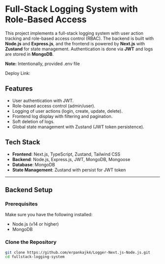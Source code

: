 # Full-Stack Logging System with Role-Based Access

This project implements a full-stack logging system with user action tracking and role-based access control (RBAC). The backend is built with **Node.js** and **Express.js**, and the frontend is powered by **Next.js** with **Zustand** for state management. Authentication is done via **JWT** and logs are stored in **MongoDB**.

**Note:** Intentionally, provided .env file

Deploy Link: 


## Features

- User authentication with JWT.
- Role-based access control (admin/user).
- Logging of user actions (login, create, update, delete).
- Frontend log display with filtering and pagination.
- Soft deletion of logs.
- Global state management with Zustand (JWT token persistence).

## Tech Stack

- **Frontend**: Next.js, TypeScript, Zustand, Tailwind CSS
- **Backend**: Node.js, Express.js, JWT, MongoDB, Mongoose
- **Database**: MongoDB
- **State Management**: Zustand with persist for JWT token

---

## Backend Setup

### Prerequisites

Make sure you have the following installed:

- Node.js (v14 or higher)
- MongoDB

### Clone the Repository

```bash
git clone https://github.com/erpankajk4/Logger-Next.js-Node.js.git
cd fullstack-logging-system
